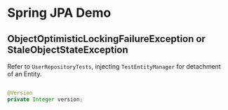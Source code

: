 # Spring JPA Demo

## ObjectOptimisticLockingFailureException or StaleObjectStateException
Refer to `UserRepositoryTests`, injecting `TestEntityManager` for detachment of an Entity.   

```java

@Version
private Integer version;

```
